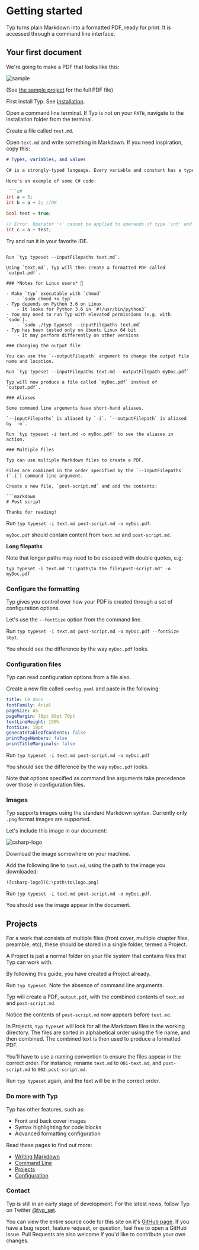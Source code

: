 # Getting started

Typ turns plain Markdown into a formatted PDF, ready for print. It is accessed through a command line interface.

## Your first document

We're going to make a PDF that looks like this:

![sample](sample.png)

(See [the sample project](https://github.com/MikielAgutu/typ-site/tree/master/sample-project) for the full PDF file)

First install Typ. See [Installation](./usage/installation.md).

Open a command line terminal. If Typ is not on your `PATH`, navigate to the installation folder from the terminal.

Create a file called `text.md`.

Open `text.md` and write something in Markdown. If you need inspiration, copy this:

```markdown
# Types, variables, and values

C# is a strongly-typed language. Every variable and constant has a type, as does every expression that evaluates to a value. Every method signature specifies a type for each input parameter and for the return value.

Here's an example of some C# code:

 ```c#
int a = 5;
int b = a + 2; //OK

bool test = true;

// Error. Operator '+' cannot be applied to operands of type 'int' and 'bool'.
int c = a + test;
 ```

Try and run it in your favorite IDE.
```

Run `typ typeset --inputFilepaths text.md`.

Using `text.md`, Typ will then create a formatted PDF called `output.pdf`.

### *Notes for Linux users* 🚨

- Make `typ` executable with `chmod`
    - `sudo chmod +x typ`
- Typ depends on Python 3.6 on Linux
    - It looks for Python 3.6 in `#!/usr/bin/python3`
- You may need to run Typ with elevated permissions (e.g. with `sudo`).
    - `sudo ./typ typeset --inputFilepaths text.md`
- Typ has been tested only on Ubuntu Linux 64 bit
    - It may perform differently on other versions

### Changing the output file

You can use the `--outputFilepath` argument to change the output file name and location.

Run `typ typeset --inputFilepaths text.md --outputFilepath myDoc.pdf`

Typ will now produce a file called `myDoc.pdf` instead of `output.pdf`.

### Aliases

Some command line arguments have short-hand aliases.

`--inputFilepaths` is aliased by `-i`. `--outputFilepath` is aliased by `-o`.

Run `typ typeset -i text.md -o myDoc.pdf` to see the aliases in action.

### Multiple files

Typ can use multiple Markdown files to create a PDF.

Files are combined in the order specified by the `--inputFilepaths` (`-i`) command line argument.

Create a new file, `post-script.md` and add the contents:

```markdown
# Post script

Thanks for reading!
```

Run `typ typeset -i text.md post-script.md -o myDoc.pdf`.

`myDoc.pdf` should contain content from `text.md` and `post-script.md`.

**Long filepaths**

Note that longer paths may need to be escaped with double quotes, e.g:

`typ typeset -i text.md "C:\path\to the file\post-script.md" -o myDoc.pdf`

### Configure the formatting

Typ gives you control over how your PDF is created through a set of configuration options.

Let's use the `--fontSize` option from the command line.

Run `typ typeset -i text.md post-script.md -o myDoc.pdf --fontSize 36pt`.

You should see the difference by the way `myDoc.pdf` looks.

### Configuration files

Typ can read configuration options from a file also.

Create a new file called `config.yaml` and paste in the following:

```yaml
title: C# docs
fontFamily: Arial
pageSize: A5
pageMargin: 70pt 60pt 70pt
textLineHeight: 150%
fontSize: 18pt
generateTableOfContents: false
printPageNumbers: false
printTitleMarginals: false
```

Run `typ typeset -i text.md post-script.md -o myDoc.pdf`

You should see the difference by the way `myDoc.pdf` looks.

Note that options specified as command line arguments take precedence over those in configuration files.

### Images

Typ supports images using the standard Markdown syntax. Currently only `.png` format images are supported.

Let's include this image in our document:

![csharp-logo](./csharp-logo.png)

Download the image somewhere on your machine.

Add the following line to `text.md`, using the path to the image you downloaded:

```
![csharp-logo](C:\path\to\logo.png)
```

Run `typ typeset -i text.md post-script.md -o myDoc.pdf`.

You should see the image appear in the document.

## Projects

For a work that consists of multiple files (front cover, multiple chapter files, preamble, etc), these should be stored in a single folder, termed a Project.

A Project is just a normal folder on your file system that contains files that Typ can work with.

By following this guide, you have created a Project already.

Run `typ typeset`. Note the absence of command line arguments.

Typ will create a PDF, `output.pdf`, with the combined contents of `text.md` and `post-script.md`.

Notice the contents of `post-script.md` now appears before `text.md`.

In Projects, `typ typeset` will look for all the Markdown files in the working directory. The files are sorted in alphabetical order using the file name, and then combined. The combined text is then used to produce a formatted PDF.

You'll have to use a naming convention to ensure the files appear in the correct order. For instance, rename `text.md` to `001-text.md`, and `post-script.md` to `002.post-script.md`.

Run `typ typeset` again, and the text will be in the correct order.

### Do more with Typ

Typ has other features, such as:

- Front and back cover images
- Syntax highlighting for code blocks
- Advanced formatting configuration

Read these pages to find out more:

- [Writing Markdown](./usage/writing-markdown.md)
- [Command Line](./usage/command-line.md)
- [Projects](./usage/projects.md)
- [Configuration](./usage/configuration.md)

### Contact

Typ is still in an early stage of development. For the latest news, follow Typ on Twitter [@typ_set](https://twitter.com/typ_set).

You can view the entire source code for this site on it's [GitHub page](https://github.com/MikielAgutu/typ-site). If you have a bug report, feature request, or question, feel free to open a GitHub issue. Pull Requests are also welcome if you'd like to contribute your own changes.